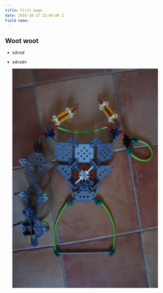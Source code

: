 ```yaml
---
title: First page
date: 2016-10-17 13:49:00 Z
Field name: 
---
```


## Woot **woot**

* sdvsd

* sdvsdv


  ![DSC00928.jpg](/uploads/DSC00928.jpg)